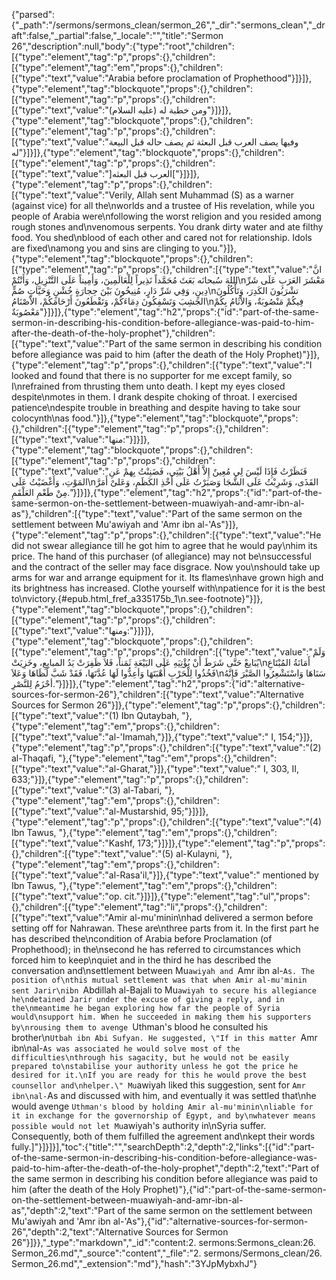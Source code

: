 {"parsed":{"_path":"/sermons/sermons_clean/sermon_26","_dir":"sermons_clean","_draft":false,"_partial":false,"_locale":"","title":"Sermon 26","description":null,"body":{"type":"root","children":[{"type":"element","tag":"p","props":{},"children":[{"type":"element","tag":"em","props":{},"children":[{"type":"text","value":"Arabia before proclamation of Prophethood"}]}]},{"type":"element","tag":"blockquote","props":{},"children":[{"type":"element","tag":"p","props":{},"children":[{"type":"text","value":"ومن خطبة له (عليه السلام)"}]}]},{"type":"element","tag":"blockquote","props":{},"children":[{"type":"element","tag":"p","props":{},"children":[{"type":"text","value":"وفيها يصف العرب قبل البعثة ثم يصف حاله قبل البيعة له"}]}]},{"type":"element","tag":"blockquote","props":{},"children":[{"type":"element","tag":"p","props":{},"children":[{"type":"text","value":"]العرب قبل البعثه["}]}]},{"type":"element","tag":"p","props":{},"children":[{"type":"text","value":"Verily, Allah sent Muhammad (S) as a warner (against vice) for all the\nworlds and a trustee of His revelation, while you people of Arabia were\nfollowing the worst religion and you resided among rough stones and\nvenomous serpents. You drank dirty water and ate filthy food. You shed\nblood of each other and cared not for relationship. Idols are fixed\namong you and sins are clinging to you."}]},{"type":"element","tag":"blockquote","props":{},"children":[{"type":"element","tag":"p","props":{},"children":[{"type":"text","value":"انَّ اللهَ سُبحانَه بَعَثَ مُحَمَّداً نَذِيراً لِلْعَالَمِينَ، وَأَمِيناً عَلَى التَّنْزِيلِ، وَأَنْتُمْ\nمَعْشَرَ العَرَبِ عَلَى شَرِّ دِينٍ، وَفِي شَرِّ دَارٍ، مُنِيخُونَ بَيْنَ حِجارَةٍ خُشْنٍ وَحَيَّاتٍ صُمٍّ\nتشْرَبُونَ الكَدِرَ، وَتَأْكُلُونَ الجَشِبَ وَتَسْفِكُونَ دِمَاءَكُمْ، وَتَقْطَعُونَ أَرْحَامَكُمْ، الاْصْنَامُ\nفِيكُمْ مَنْصُوبَةٌ، وَالاْثَامُ بِكُمْ مَعْصُوبَةٌ"}]}]},{"type":"element","tag":"h2","props":{"id":"part-of-the-same-sermon-in-describing-his-condition-before-allegiance-was-paid-to-him-after-the-death-of-the-holy-prophet"},"children":[{"type":"text","value":"Part of the same sermon in describing his condition before allegiance was paid to him (after the death of the Holy Prophet)"}]},{"type":"element","tag":"p","props":{},"children":[{"type":"text","value":"I looked and found that there is no supporter for me except family, so I\nrefrained from thrusting them unto death. I kept my eyes closed despite\nmotes in them. I drank despite choking of throat. I exercised patience\ndespite trouble in breathing and despite having to take sour colocynth\nas food."}]},{"type":"element","tag":"blockquote","props":{},"children":[{"type":"element","tag":"p","props":{},"children":[{"type":"text","value":"منها:"}]}]},{"type":"element","tag":"blockquote","props":{},"children":[{"type":"element","tag":"p","props":{},"children":[{"type":"text","value":"فَنَظَرْتُ فَإِذَا لَيْسَ لِي مُعِينٌ إِلاَّ أَهْلُ بَيْتِي، فَضَنِنْتُ بِهمْ عَنِ المَوْتِ، وَأَغْضَيْتُ عَلَى\nالقَذَى، وَشَرِبْتُ عَلَى الشَّجَا وَصَبَرْتُ عَلَى أَخْذِ الكَظَمِ، وَعَلىْ أَمَرَّ مِنْ طَعْمِ العَلْقَمِ."}]}]},{"type":"element","tag":"h2","props":{"id":"part-of-the-same-sermon-on-the-settlement-between-muawiyah-and-amr-ibn-al-as"},"children":[{"type":"text","value":"Part of the same sermon on the settlement between Mu'awiyah and 'Amr ibn al-'As"}]},{"type":"element","tag":"p","props":{},"children":[{"type":"text","value":"He did not swear allegiance till he got him to agree that he would pay\nhim its price. The hand of this purchaser (of allegiance) may not be\nsuccessful and the contract of the seller may face disgrace. Now you\nshould take up arms for war and arrange equipment for it. Its flames\nhave grown high and its brightness has increased. Clothe yourself with\npatience for it is the best to\nvictory.{#epub.html_fref_a335175b_1\n.see-footnote}"}]},{"type":"element","tag":"blockquote","props":{},"children":[{"type":"element","tag":"p","props":{},"children":[{"type":"text","value":"ومنها:"}]}]},{"type":"element","tag":"blockquote","props":{},"children":[{"type":"element","tag":"p","props":{},"children":[{"type":"text","value":"وَلَمْ يُبَايعْ حَتَّى شَرَطَ أَنْ يُؤْتِيَهِ عَلَى البَيْعَةِ ثَمَناً، فَلاَ ظَفِرَتْ يَدُ المبايِعِ، وخَزِيَتْ\nأَمَانَةُ المُبْتَاعِ فَخُذُوا لِلْحَرْبِ أُهْبَتَهَا وَأعِدُّوا لَهَا عُدَّتَهَا، فَقَدْ شَبَّ لَظَاهَا وَعَلاَ\nسَنَاهَا وَاسْتَشْعِرُوا الصَّبْرَ فَإِنَّهُ أحْزَمُ لِلنَّصْرِ."}]}]},{"type":"element","tag":"h2","props":{"id":"alternative-sources-for-sermon-26"},"children":[{"type":"text","value":"Alternative Sources for Sermon 26"}]},{"type":"element","tag":"p","props":{},"children":[{"type":"text","value":"(1) Ibn Qutaybah, "},{"type":"element","tag":"em","props":{},"children":[{"type":"text","value":"al-'Imamah,"}]},{"type":"text","value":" I, 154;"}]},{"type":"element","tag":"p","props":{},"children":[{"type":"text","value":"(2) al-Thaqafi, "},{"type":"element","tag":"em","props":{},"children":[{"type":"text","value":"al-Gharat,"}]},{"type":"text","value":" I, 303, II, 633;"}]},{"type":"element","tag":"p","props":{},"children":[{"type":"text","value":"(3) al-Tabari, "},{"type":"element","tag":"em","props":{},"children":[{"type":"text","value":"al-Mustarshid, 95;"}]}]},{"type":"element","tag":"p","props":{},"children":[{"type":"text","value":"(4) Ibn Tawus, "},{"type":"element","tag":"em","props":{},"children":[{"type":"text","value":"Kashf, 173;"}]}]},{"type":"element","tag":"p","props":{},"children":[{"type":"text","value":"(5) al-Kulayni, "},{"type":"element","tag":"em","props":{},"children":[{"type":"text","value":"al-Rasa'il,"}]},{"type":"text","value":" mentioned by Ibn Tawus, "},{"type":"element","tag":"em","props":{},"children":[{"type":"text","value":"op. cit."}]}]},{"type":"element","tag":"ul","props":{},"children":[{"type":"element","tag":"li","props":{},"children":[{"type":"text","value":"Amir al-mu'minin\nhad delivered a sermon before setting off for Nahrawan. These are\nthree parts from it. In the first part he has described the\ncondition of Arabia before Proclamation (of Prophethood); in the\nsecond he has referred to circumstances which forced him to keep\nquiet and in the third he has described the conversation and\nsettlement between Mu`awiyah and `Amr ibn al-`As. The position of\nthis mutual settlement was that when Amir al-mu'minin sent Jarir\nibn `Abdillah al-Bajali to Mu`awiyah to secure his allegiance he\ndetained Jarir under the excuse of giving a reply, and in the\nmeantime he began exploring how far the people of Syria would\nsupport him. When he succeeded in making them his supporters by\nrousing them to avenge `Uthman's blood he consulted his brother\n`Utbah ibn Abi Sufyan. He suggested, \"If in this matter `Amr ibn\nal-`As was associated he would solve most of the difficulties\nthrough his sagacity, but he would not be easily prepared to\nstabilise your authority unless he got the price he desired for it.\nIf you are ready for this he would prove the best counsellor and\nhelper.\" Mu`awiyah liked this suggestion, sent for `Amr ibn\nal-`As and discussed with him, and eventually it was settled that\nhe would avenge `Uthman's blood by holding Amir al-mu'minin\nliable for it in exchange for the governorship of Egypt, and by\nwhatever means possible would not let Mu`awiyah's authority in\nSyria suffer. Consequently, both of them fulfilled the agreement and\nkept their words fully.]"}]}]}],"toc":{"title":"","searchDepth":2,"depth":2,"links":[{"id":"part-of-the-same-sermon-in-describing-his-condition-before-allegiance-was-paid-to-him-after-the-death-of-the-holy-prophet","depth":2,"text":"Part of the same sermon in describing his condition before allegiance was paid to him (after the death of the Holy Prophet)"},{"id":"part-of-the-same-sermon-on-the-settlement-between-muawiyah-and-amr-ibn-al-as","depth":2,"text":"Part of the same sermon on the settlement between Mu'awiyah and 'Amr ibn al-'As"},{"id":"alternative-sources-for-sermon-26","depth":2,"text":"Alternative Sources for Sermon 26"}]}},"_type":"markdown","_id":"content:2. sermons:Sermons_clean:26. Sermon_26.md","_source":"content","_file":"2. sermons/Sermons_clean/26. Sermon_26.md","_extension":"md"},"hash":"3YJpMybxhJ"}